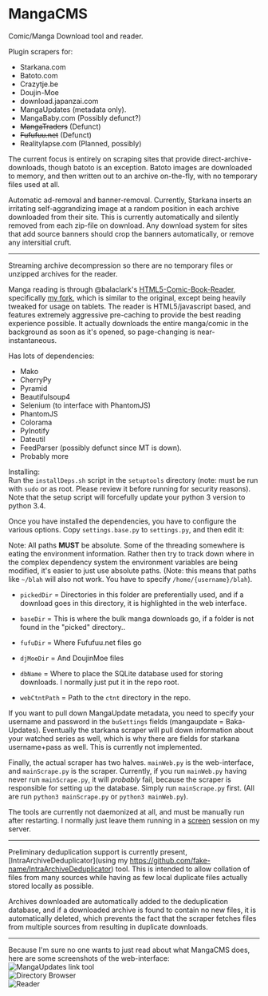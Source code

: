 MangaCMS
========

Comic/Manga Download tool and reader.

Plugin scrapers for:


 - Starkana.com
 - Batoto.com
 - Crazytje.be
 - Doujin-Moe
 - download.japanzai.com
 - MangaUpdates (metadata only).
 - MangaBaby.com (Possibly defunct?)
 - ~~MangaTraders~~ (Defunct)
 - ~~Fufufuu.net~~ (Defunct)
  - Realitylapse.com (Planned, possibly)

The current focus is entirely on scraping sites that provide direct-archive-downloads, though batoto is an exception. Batoto images are downloaded to memory, and then written out to an archive on-the-fly, with no temporary files used at all.

Automatic ad-removal and banner-removal. Currently, Starkana inserts an irritating self-aggrandizing image at a random position in each archive downloaded from their site. This is currently automatically and silently removed from each zip-file on download.
Any download system for sites that add source banners should crop the banners automatically, or remove any intersitial cruft.

---

Streaming archive decompression so there are no temporary files or unzipped archives for the reader.

Manga reading is through @balaclark's [HTML5-Comic-Book-Reader](https://github.com/balaclark/HTML5-Comic-Book-Reader), specifically [my fork](https://github.com/fake-name/HTML5-Comic-Book-Reader), which is similar to the original, except being heavily tweaked for usage on tablets.
The reader is HTML5/javascript based, and features extremely aggressive pre-caching to provide the best reading experience possible. It actually downloads the entire manga/comic in the background as soon as it's opened, so page-changing is near-instantaneous.

Has lots of dependencies:

 - Mako
 - CherryPy
 - Pyramid
 - Beautifulsoup4
 - Selenium (to interface with PhantomJS)
 - PhantomJS
 - Colorama
 - PyInotify
 - Dateutil
 - FeedParser (possibly defunct since MT is down).
 - Probably more

Installing:  
Run the `installDeps.sh` script in the `setuptools` directory (note: must be run with `sudo` or as root. Please review it before running for security reasons). 
Note that the setup script will forcefully update your python 3 version to python 3.4.

Once you have installed the dependencies, you have to configure the various options. Copy `settings.base.py` to `settings.py`, and then edit it:  

Note: All paths **MUST** be absolute. Some of the threading somewhere is eating the environment information. Rather then try to track down where in the complex dependency system the environment variables are being modified, it's easier to just use absolute paths.
(Note: this means that paths like `~/blah` will also not work. You have to specify `/home/{username}/blah`).

 - `pickedDir`  = Directories in this folder are preferentially used, and if a download goes in this directory, it is highlighted in the web interface.
 - `baseDir`    = This is where the bulk manga downloads go, if a folder is not found in the "picked" directory..

 - `fufuDir`    = Where Fufufuu.net files go
 - `djMoeDir`   = And DoujinMoe files

 - `dbName`      = Where to place the SQLite database used for storing downloads. I normally just put it in the repo root.
 - `webCtntPath` = Path to the `ctnt` directory in the repo. 


If you want to pull down MangaUpdate metadata, you need to specify your username and password in the `buSettings` fields (mangaupdate = Baka-Updates).
Eventually the starkana scraper will pull down information about your watched series as well, which is why there are fields for starkana username+pass as well. This is currently not implemented.

Finally, the actual scraper has two halves. `mainWeb.py` is the web-interface, and `mainScrape.py` is the scraper. 
Currently, if you run `mainWeb.py` having never run `mainScrape.py`, it will *probably* fail, because the scraper is responsible for setting up the database. Simply run `mainScrape.py` first. (All are run `python3 mainScrape.py` or `python3 mainWeb.py`).

The tools are currently not daemonized at all, and must be manually run after restarting. I normally just leave them running in a [screen](http://www.gnu.org/software/screen/) session on my server. 

---

Preliminary deduplication support is currently present, [IntraArchiveDeduplicator](using my https://github.com/fake-name/IntraArchiveDeduplicator) tool. This is intended to allow collation of files from many sources while having as few local duplicate files actually stored locally as possible.

Archives downloaded are automatically added to the deduplication database, and if a downloaded archive is found to contain no new files, it is automatically deleted, which prevents the fact that the scraper fetches files from multiple sources from resulting in duplicate downloads.

---


Because I'm sure no one wants to just read about what MangaCMS does, here are some screenshots of the web-interface:  
![MangaUpdates link tool](http://fake-name.github.io/MangaCMS/img/Stuff%201.png)  
![Directory Browser](http://fake-name.github.io/MangaCMS/img/Stuff%202.png)  
![Reader](http://fake-name.github.io/MangaCMS/img/Stuff%203.png)  
